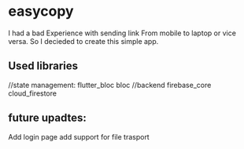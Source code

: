# easycopy

I had a bad Experience with sending link From mobile to laptop or vice versa.
So I decieded to create this simple app.

## Used libraries
  //state management:
  flutter_bloc 
  bloc
  //backend
  firebase_core
  cloud_firestore

## future upadtes:
  Add login page
  add support for file trasport
